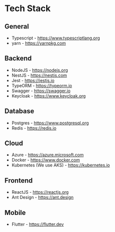 # Tech Stack

## General
- Typescript - https://www.typescriptlang.org
- yarn - https://yarnpkg.com

## Backend
- NodeJS - https://nodejs.org
- NestJS - https://nestjs.com
- Jest - https://jestjs.io
- TypeORM - https://typeorm.io
- Swagger - https://swagger.io
- Keycloak - https://www.keycloak.org

## Database
- Postgres - https://www.postgresql.org
- Redis - https://redis.io

## Cloud
- Azure - https://azure.microsoft.com
- Docker - https://www.docker.com
- Kubernetes (We use AKS) - https://kubernetes.io

## Frontend
- ReactJS - https://reactjs.org
- Ant Design - https://ant.design

## Mobile
- Flutter - https://flutter.dev
